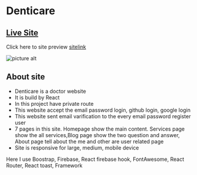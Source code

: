 # Denticare

## [Live Site](sitelink)

Click here to site preview [sitelink](sitelink)

![picture alt](photolink "sitename")

## About site

<ul>
<li>Denticare is a doctor website</li>
<li>It is build by React</li>
<li>In this project have private route</li>
<li>This website accept the email password login, github login, google login</li>
<li>This website sent email varification to the every email password register user</li>
<li>7 pages in this site. Homepage show the main content. Services page show the all services,Blog page show the two question and answer, About page tell about the me and other are user related page</li>
<li>Site is responsive for large, medium, mobile device</li>
</ul>


<p>Here I use Boostrap, Firebase, React firebase hook, FontAwesome, React Router, React toast, Framework</p>